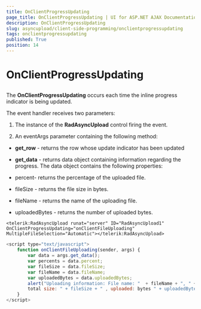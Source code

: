 ```yaml
---
title: OnClientProgressUpdating
page_title: OnClientProgressUpdating | UI for ASP.NET AJAX Documentation
description: OnClientProgressUpdating
slug: asyncupload/client-side-programming/onclientprogressupdating
tags: onclientprogressupdating
published: True
position: 14
---
```


# OnClientProgressUpdating

## 

The __OnClientProgressUpdating__ occurs each time the inline progress indicator is being updated.

The event handler receives two parameters:

1. The instance of the __RadAsyncUpload__ control firing the event.

1. An eventArgs parameter containing the following method:

* __get_row__ - returns the row whose update indicator has been updated

* __get_data__ - returns data object containing information regarding the progress. The data object contains the following properties:

* percent- returns the percentage of the uploaded file.

* fileSize - returns the file size in bytes.

* fileName - returns the name of the uploading file.

* uploadedBytes - returns the number of uploaded bytes.

````ASPNET
<telerik:RadAsyncUpload runat="server" ID="RadAsyncUpload1" OnClientProgressUpdating="onClientFileUploading" MultipleFileSelection="Automatic"></telerik:RadAsyncUpload>
````

````JavaScript
<script type="text/javascript">
	function onClientFileUploading(sender, args) {
		var data = args.get_data();
		var percents = data.percent;
		var fileSize = data.fileSize;
		var fileName = data.fileName;
		var uploadedBytes = data.uploadedBytes;
		alert("Uploading information: File name: "	+ fileName + ",	" + percents + "% completed,
		total size: " + fileSize + " , uploaded: bytes " + uploadedBytes + "." );
	}
</script>
````




